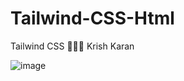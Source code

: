 # Tailwind-CSS-Html
Tailwind CSS
🧑🏻‍💻  Krish Karan

![image](https://github.com/Karan-Krish/Tailwind-CSS-Html/assets/159697389/074d8966-51f6-45ca-b332-6d6ff2ac83cd)
